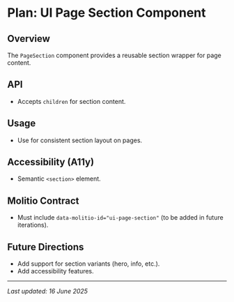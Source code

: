 # Plan: UI Page Section Component

## Overview
The `PageSection` component provides a reusable section wrapper for page content.

## API
- Accepts `children` for section content.

## Usage
- Use for consistent section layout on pages.

## Accessibility (A11y)
- Semantic `<section>` element.

## Molitio Contract
- Must include `data-molitio-id="ui-page-section"` (to be added in future iterations).

## Future Directions
- Add support for section variants (hero, info, etc.).
- Add accessibility features.

---

_Last updated: 16 June 2025_
